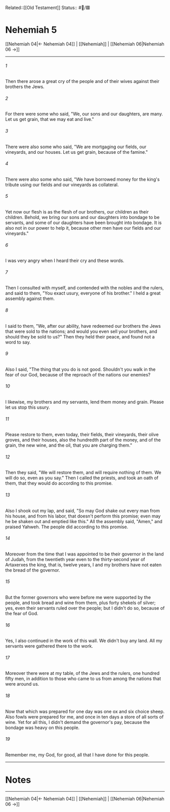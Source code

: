 Related::[[Old Testament]]
Status:: #📖/🟥
# Nehemiah 5

[[Nehemiah 04|← Nehemiah 04]] | [[Nehemiah]] | [[Nehemiah 06|Nehemiah 06 →]]
***



###### 1 
Then there arose a great cry of the people and of their wives against their brothers the Jews. 

###### 2 
For there were some who said, "We, our sons and our daughters, are many. Let us get grain, that we may eat and live." 

###### 3 
There were also some who said, "We are mortgaging our fields, our vineyards, and our houses. Let us get grain, because of the famine." 

###### 4 
There were also some who said, "We have borrowed money for the king's tribute using our fields and our vineyards as collateral. 

###### 5 
Yet now our flesh is as the flesh of our brothers, our children as their children. Behold, we bring our sons and our daughters into bondage to be servants, and some of our daughters have been brought into bondage. It is also not in our power to help it, because other men have our fields and our vineyards." 

###### 6 
I was very angry when I heard their cry and these words. 

###### 7 
Then I consulted with myself, and contended with the nobles and the rulers, and said to them, "You exact usury, everyone of his brother." I held a great assembly against them. 

###### 8 
I said to them, "We, after our ability, have redeemed our brothers the Jews that were sold to the nations; and would you even sell your brothers, and should they be sold to us?" Then they held their peace, and found not a word to say. 

###### 9 
Also I said, "The thing that you do is not good. Shouldn't you walk in the fear of our God, because of the reproach of the nations our enemies? 

###### 10 
I likewise, my brothers and my servants, lend them money and grain. Please let us stop this usury. 

###### 11 
Please restore to them, even today, their fields, their vineyards, their olive groves, and their houses, also the hundredth part of the money, and of the grain, the new wine, and the oil, that you are charging them." 

###### 12 
Then they said, "We will restore them, and will require nothing of them. We will do so, even as you say." Then I called the priests, and took an oath of them, that they would do according to this promise. 

###### 13 
Also I shook out my lap, and said, "So may God shake out every man from his house, and from his labor, that doesn't perform this promise; even may he be shaken out and emptied like this." All the assembly said, "Amen," and praised Yahweh. The people did according to this promise. 

###### 14 
Moreover from the time that I was appointed to be their governor in the land of Judah, from the twentieth year even to the thirty-second year of Artaxerxes the king, that is, twelve years, I and my brothers have not eaten the bread of the governor. 

###### 15 
But the former governors who were before me were supported by the people, and took bread and wine from them, plus forty shekels of silver; yes, even their servants ruled over the people; but I didn't do so, because of the fear of God. 

###### 16 
Yes, I also continued in the work of this wall. We didn't buy any land. All my servants were gathered there to the work. 

###### 17 
Moreover there were at my table, of the Jews and the rulers, one hundred fifty men, in addition to those who came to us from among the nations that were around us. 

###### 18 
Now that which was prepared for one day was one ox and six choice sheep. Also fowls were prepared for me, and once in ten days a store of all sorts of wine. Yet for all this, I didn't demand the governor's pay, because the bondage was heavy on this people. 

###### 19 
Remember me, my God, for good, all that I have done for this people.

---
# Notes


***
[[Nehemiah 04|← Nehemiah 04]] | [[Nehemiah]] | [[Nehemiah 06|Nehemiah 06 →]]
